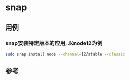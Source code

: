 # snap

## 用例

### snap安装特定版本的应用, 以node12为例

```bash
sudo snap install node --channel=12/stable --classic
```

## 参考